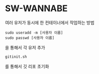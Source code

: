 # SW-WANNABE

여러 유저가 동시에 한 컨테이너에서 작업하는 방법
```
sudo useradd -m [사용자 이름]
sudo passwd [사용자 이름]
```
을 통해서 각 유저 추가
```
gitinit.sh
```
를 통해서 깃 리포 초기화